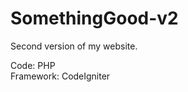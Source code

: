 # SomethingGood-v2

<p>Second version of my website.</p>

<p>
Code: PHP<br />
Framework: CodeIgniter
</p>
